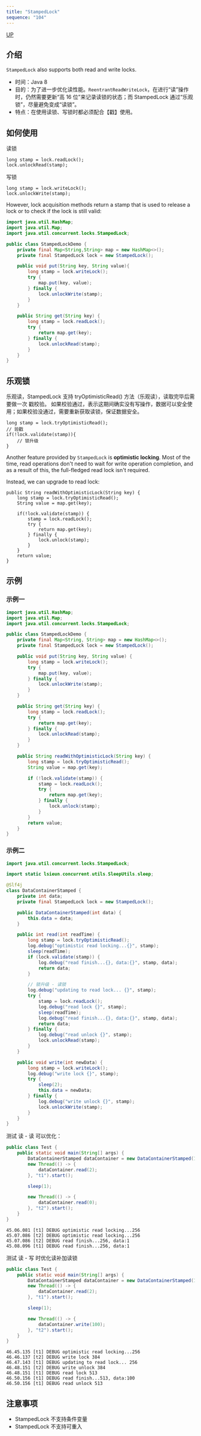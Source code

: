 ```yaml
---
title: "StampedLock"
sequence: "104"
---
```


[UP](/java-concurrency.html)


## 介绍

`StampedLock` also supports both read and write locks.


- 时间：Java 8
- 目的：为了进一步优化读性能。`ReentrantReadWriteLock`，在进行“读”操作时，仍然需要更新“高 16 位”来记录读锁的状态；而 StampedLock 通过“乐观锁”，尽量避免变成“读锁”。
- 特点：在使用读锁、写锁时都必须配合【戳】使用。

## 如何使用

读锁

```text
long stamp = lock.readLock();
lock.unlockRead(stamp);
```

写锁

```text
long stamp = lock.writeLock();
lock.unlockWrite(stamp);
```

However, lock acquisition methods return a stamp
that is used to release a lock or to check if the lock is still valid:

```java
import java.util.HashMap;
import java.util.Map;
import java.util.concurrent.locks.StampedLock;

public class StampedLockDemo {
    private final Map<String,String> map = new HashMap<>();
    private final StampedLock lock = new StampedLock();

    public void put(String key, String value){
        long stamp = lock.writeLock();
        try {
            map.put(key, value);
        } finally {
            lock.unlockWrite(stamp);
        }
    }

    public String get(String key) {
        long stamp = lock.readLock();
        try {
            return map.get(key);
        } finally {
            lock.unlockRead(stamp);
        }
    }
}
```

## 乐观锁

乐观读，StampedLock 支持 tryOptimisticRead() 方法（乐观读），读取完毕后需要做一次 戳校验。
如果校验通过，表示这期间确实没有写操作，数据可以安全使用；如果校验没通过，需要重新获取读锁，保证数据安全。

```text
long stamp = lock.tryOptimisticRead();
// 验戳
if(!lock.validate(stamp)){
    // 锁升级
}
```

Another feature provided by `StampedLock` is **optimistic locking**.
Most of the time, read operations don't need to wait for write operation completion,
and as a result of this, the full-fledged read lock isn't required.

Instead, we can upgrade to read lock:

```text
public String readWithOptimisticLock(String key) {
    long stamp = lock.tryOptimisticRead();
    String value = map.get(key);

    if(!lock.validate(stamp)) {
        stamp = lock.readLock();
        try {
            return map.get(key);
        } finally {
            lock.unlock(stamp);               
        }
    }
    return value;
}
```

## 示例

### 示例一

```java
import java.util.HashMap;
import java.util.Map;
import java.util.concurrent.locks.StampedLock;

public class StampedLockDemo {
    private final Map<String, String> map = new HashMap<>();
    private final StampedLock lock = new StampedLock();

    public void put(String key, String value) {
        long stamp = lock.writeLock();
        try {
            map.put(key, value);
        } finally {
            lock.unlockWrite(stamp);
        }
    }

    public String get(String key) {
        long stamp = lock.readLock();
        try {
            return map.get(key);
        } finally {
            lock.unlockRead(stamp);
        }
    }

    public String readWithOptimisticLock(String key) {
        long stamp = lock.tryOptimisticRead();
        String value = map.get(key);

        if (!lock.validate(stamp)) {
            stamp = lock.readLock();
            try {
                return map.get(key);
            } finally {
                lock.unlock(stamp);
            }
        }
        return value;
    }
}
```

### 示例二

```java
import java.util.concurrent.locks.StampedLock;

import static lsieun.concurrent.utils.SleepUtils.sleep;

@Slf4j
class DataContainerStamped {
    private int data;
    private final StampedLock lock = new StampedLock();

    public DataContainerStamped(int data) {
        this.data = data;
    }

    public int read(int readTime) {
        long stamp = lock.tryOptimisticRead();
        log.debug("optimistic read locking...{}", stamp);
        sleep(readTime);
        if (lock.validate(stamp)) {
            log.debug("read finish...{}, data:{}", stamp, data);
            return data;
        }

        // 锁升级 - 读锁
        log.debug("updating to read lock... {}", stamp);
        try {
            stamp = lock.readLock();
            log.debug("read lock {}", stamp);
            sleep(readTime);
            log.debug("read finish...{}, data:{}", stamp, data);
            return data;
        } finally {
            log.debug("read unlock {}", stamp);
            lock.unlockRead(stamp);
        }
    }

    public void write(int newData) {
        long stamp = lock.writeLock();
        log.debug("write lock {}", stamp);
        try {
            sleep(2);
            this.data = newData;
        } finally {
            log.debug("write unlock {}", stamp);
            lock.unlockWrite(stamp);
        }
    }
}
```

测试 读 - 读 可以优化：

```java
public class Test {
    public static void main(String[] args) {
        DataContainerStamped dataContainer = new DataContainerStamped(1);
        new Thread(() -> {
            dataContainer.read(2);
        }, "t1").start();

        sleep(1);

        new Thread(() -> {
            dataContainer.read(0);
        }, "t2").start();
    }
}
```

```text
45.06.081 [t1] DEBUG optimistic read locking...256
45.07.086 [t2] DEBUG optimistic read locking...256
45.07.086 [t2] DEBUG read finish...256, data:1
45.08.096 [t1] DEBUG read finish...256, data:1
```

测试 读 - 写 时优化读补加读锁

```java
public class Test {
    public static void main(String[] args) {
        DataContainerStamped dataContainer = new DataContainerStamped(1);
        new Thread(() -> {
            dataContainer.read(2);
        }, "t1").start();

        sleep(1);

        new Thread(() -> {
            dataContainer.write(100);
        }, "t2").start();
    }
}
```

```text
46.45.135 [t1] DEBUG optimistic read locking...256
46.46.137 [t2] DEBUG write lock 384
46.47.143 [t1] DEBUG updating to read lock... 256
46.48.151 [t2] DEBUG write unlock 384
46.48.151 [t1] DEBUG read lock 513
46.50.156 [t1] DEBUG read finish...513, data:100
46.50.156 [t1] DEBUG read unlock 513
```

## 注意事项

- StampedLock 不支持条件变量
- StampedLock 不支持可重入
